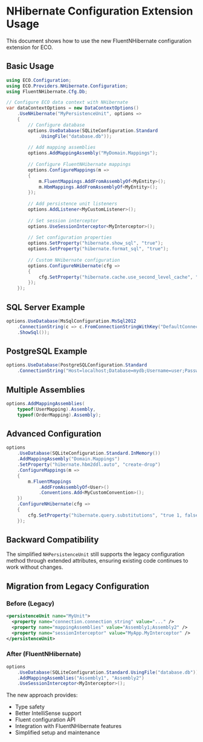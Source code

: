 # NHibernate Configuration Extension Usage

This document shows how to use the new FluentNHibernate configuration extension for ECO.

## Basic Usage

```csharp
using ECO.Configuration;
using ECO.Providers.NHibernate.Configuration;
using FluentNHibernate.Cfg.Db;

// Configure ECO data context with NHibernate
var dataContextOptions = new DataContextOptions()
    .UseNHibernate("MyPersistenceUnit", options =>
    {
        // Configure database
        options.UseDatabase(SQLiteConfiguration.Standard
            .UsingFile("database.db"));
        
        // Add mapping assemblies
        options.AddMappingAssembly("MyDomain.Mappings");
        
        // Configure FluentNHibernate mappings
        options.ConfigureMappings(m =>
        {
            m.FluentMappings.AddFromAssemblyOf<MyEntity>();
            m.HbmMappings.AddFromAssemblyOf<MyEntity>();
        });
        
        // Add persistence unit listeners
        options.AddListener<MyCustomListener>();
        
        // Set session interceptor
        options.UseSessionInterceptor<MyInterceptor>();
        
        // Set configuration properties
        options.SetProperty("hibernate.show_sql", "true");
        options.SetProperty("hibernate.format_sql", "true");
        
        // Custom NHibernate configuration
        options.ConfigureNHibernate(cfg =>
        {
            cfg.SetProperty("hibernate.cache.use_second_level_cache", "true");
        });
    });
```

## SQL Server Example

```csharp
options.UseDatabase(MsSqlConfiguration.MsSql2012
    .ConnectionString(c => c.FromConnectionStringWithKey("DefaultConnection"))
    .ShowSql());
```

## PostgreSQL Example

```csharp
options.UseDatabase(PostgreSQLConfiguration.Standard
    .ConnectionString("Host=localhost;Database=mydb;Username=user;Password=pass"));
```

## Multiple Assemblies

```csharp
options.AddMappingAssemblies(
    typeof(UserMapping).Assembly,
    typeof(OrderMapping).Assembly);
```

## Advanced Configuration

```csharp
options
    .UseDatabase(SQLiteConfiguration.Standard.InMemory())
    .AddMappingAssembly("Domain.Mappings")
    .SetProperty("hibernate.hbm2ddl.auto", "create-drop")
    .ConfigureMappings(m =>
    {
        m.FluentMappings
            .AddFromAssemblyOf<User>()
            .Conventions.Add<MyCustomConvention>();
    })
    .ConfigureNHibernate(cfg =>
    {
        cfg.SetProperty("hibernate.query.substitutions", "true 1, false 0, yes 'Y', no 'N'");
    });
```

## Backward Compatibility

The simplified `NHPersistenceUnit` still supports the legacy configuration method through extended attributes, ensuring existing code continues to work without changes.

## Migration from Legacy Configuration

### Before (Legacy)
```xml
<persistenceUnit name="MyUnit">
  <property name="connection.connection_string" value="..." />
  <property name="mappingAssemblies" value="Assembly1;Assembly2" />
  <property name="sessionInterceptor" value="MyApp.MyInterceptor" />
</persistenceUnit>
```

### After (FluentNHibernate)
```csharp
options
    .UseDatabase(SQLiteConfiguration.Standard.UsingFile("database.db"))
    .AddMappingAssemblies("Assembly1", "Assembly2")
    .UseSessionInterceptor<MyInterceptor>();
```

The new approach provides:
- Type safety
- Better IntelliSense support
- Fluent configuration API
- Integration with FluentNHibernate features
- Simplified setup and maintenance
